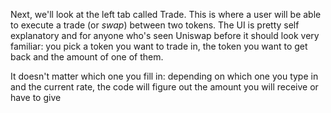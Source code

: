 Next, we'll look at the left tab called Trade. This is where a user will be able to execute a trade (or _swap_) between two tokens. The UI is pretty self explanatory and for anyone who's seen Uniswap before it should look very familiar: you pick a token you want to trade in, the token you want to get back and the amount of one of them.

It doesn't matter which one you fill in: depending on which one you type in and the current rate, the code will figure out the amount you will receive or have to give

